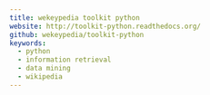 ```yaml
---
title: wekeypedia toolkit python
website: http://toolkit-python.readthedocs.org/
github: wekeypedia/toolkit-python
keywords:
  - python
  - information retrieval
  - data mining
  - wikipedia
---
```

